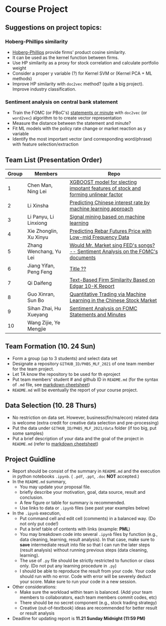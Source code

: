 # Course Project

## Suggestions on project topics:
### Hoberg-Phillips similarity
* [Hoberg-Phillips](https://hobergphillips.tuck.dartmouth.edu/) provide firms' product cosine similarity.
* It can be used as the kernel function between firms.
* Use HP similarity as a proxy for stock correlation and calculate portfolio weight
* Consider a proper y variable (?) for Kernel SVM or (Kernel PCA + ML methods)
* Improve HP similarity with `doc2vec` method? (quite a big project). Improve industry classification.
### Sentiment analysis on central bank statement
* Train the FOMC (or PBoC's) [statements or minute](https://www.federalreserve.gov/monetarypolicy/fomccalendars.htm) with `doc2vec` (or `word2vec`) algorithm to  to create vector representation
* Measure the distance between the statement and minute?
* Fit ML models with the policy rate change or market reaction as y variable
* Identify the most important vector (and corresponding word/phrase) with feature selection/extraction

## Team List (Presentation Order)

Group | Members | Repo
--- |  --- | ---
1 | Chen Man, Ning Lei | [XGBOOST model for slecting impotant features of stock and forming unlinear factor](https://github.com/RAY185/MLF_Final_project)
2 | Li Xinsha | [Predicting Chinese interest rate by machine learning approach](https://github.com/wn0987/PHBS_MLF_2021/blob/main/project/README.md)
3 | Li Panyu, Li Linxiong | [Signal mining based on machine learning](https://github.com/PanyuLi/PHBS_MLF_2021/blob/main/Project/README.md)
4 | Xie Zhonglin, Xu Xinyu | [Predicting Rebar Futures Price with Low-mid Frequency Data](https://github.com/sissixyx/PHBS_MLF_2021)
5 | Zhang Wenchang, Yu Lei | [Would Mr. Market sing FED's songs? -- Sentiment Analysis on the FOMC's documents](https://github.com/ahabug/PHBS_MLF_2021/blob/master/Would%20Mr.%20Market%20sing%20FED's%20songs/README.md)
6 | Jiang Yifan, Peng Feng | [Title ??](https://github.com/pf-sjtu/PHBS_MLF_2021/tree/master/Proj)
7 | Qi Daifeng | [Text-Based Firm Similarity Based on Edgar 10-K Report](https://github.com/daifengqi/PHBS_MLF_2021/blob/main/final/README.md)
8 | Guo Xinran, Sun Bo | [Quantitative Trading via Machine Learning in the Chinese Stock Market](https://github.com/Harveydentsun/MLF_2021_Final_Project)
9 | Sihan Zhai, Hu Xueyang | [Sentiment Analysis on FOMC Statements and Minutes](https://github.com/XueyangHu/PHBS_MLF_2021/blob/master/Project/README.md)
10 | Wang Zijie, Ye Mengjie | []()


## Team Formation (__10. 24 Sun__)
* Form a group (up to 3 students) and select data set
* Designate a repository `GITHUB_ID/PHBS_MLF_2021` of one team member for the team project.
* Let TA know the repository to be used for th eproject
* Put team members' student # and github ID in `README.md` (for the syntax of `.md` file, see [markdown cheetsheet](https://guides.github.com/features/mastering-markdown/)) 
* `README.md` will be eventually the report of your course project.

## Data Selection (__10. 28 Thurs__)
* No restriction on data set. However, business(fin/ma/econ) related data is welcome (extra credit for creative data selection and pre-processing)
* Put the data under `GITHUB_ID/PHBS_MLF_2021/data` folder (if too big, put some samples)
* Put a brief description of your data and the goal of the project in `README.md` (refer to [markdown cheetsheet](https://guides.github.com/features/mastering-markdown/))

## Project Guidline
* Report should be consist of the summary in `README.md` and the execution in python notebooks `.ipynb`.  ( `.pdf`, `.ppt`, `.doc` __NOT__ accepted.)
* In the `README.md` summary, 
  * You may update your proposal file.
  * briefly describe your motivation, goal, data source, result and conclusion.
  * A few figure or table for summary is recommended.
  * Use links to data or `.ipynb` files (see past year examples below)
* In the `.ipynb` execution, 
  * Put command cell and edit cell (comments) in a balanced way. (Do not only put code!)
  * Put a brief table of contents with links (example: __PML__)
  * You may breakdown code into several `.ipynb` files by function (e.g., data cleaning, learning, result analysis). In that case, make sure to __save__ intermediate result into file so that I can run the later steps (result analysis) without running previous steps (data cleaning, learning).
  * The use of `.py` file should be strictly restricted to function or class only. (Do not put any learning procedure in `.py`)
  * I should be able to reproduce the result from your code. Your code should run with no error. Code with error will be severely deduct your score. Make sure to run your code in a new session.
* Other considerations:
  * Make sure the workload within team is balanced. (Add your team members to collaborators, each team members commit codes, etc)
  * There should be no secret component (e.g., stock trading strategy)
  * Creative (out-of-textbook) ideas are recommended for better result or result analysis
* Deadline for updating report is __11.21 Sunday Midnight (11:59 PM)__
